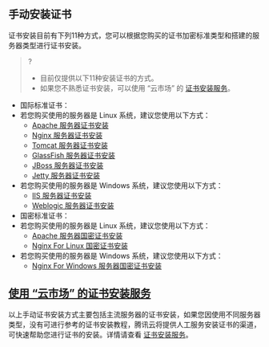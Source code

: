 ## 手动安装证书
证书安装目前有下列11种方式，您可以根据您购买的证书加密标准类型和搭建的服务器类型进行证书安装。
>? 
>- 目前仅提供以下11种安装证书的方式。
>- 如果您不熟悉证书安装，可以使用 “云市场” 的 [证书安装服务](https://market.cloud.tencent.com/categories/1100?tagName=%E8%AF%81%E4%B9%A6%E5%AE%89%E8%A3%85)。
>
- 国际标准证书：
 - 若您购买使用的服务器是 Linux 系统，建议您使用以下方式：
   - [Apache 服务器证书安装](https://cloud.tencent.com/document/product/400/35243)
   - [Nginx 服务器证书安装](https://cloud.tencent.com/document/product/400/35244)
   - [Tomcat 服务器证书安装](https://cloud.tencent.com/document/product/400/35224)
   - [GlassFish 服务器证书安装](https://cloud.tencent.com/document/product/400/44759)
   - [JBoss 服务器证书安装](https://cloud.tencent.com/document/product/400/44760)
   - [Jetty 服务器证书安装](https://cloud.tencent.com/document/product/400/44761)
 - 若您购买使用的服务器是 Windows 系统，建议您使用以下方式：
   - [IIS 服务器证书安装](https://cloud.tencent.com/document/product/400/35225)
   - [Weblogic 服务器证书安装](https://cloud.tencent.com/document/product/400/47358)
- 国密标准证书：
 - 若您购买使用的服务器是 Linux 系统，建议您使用以下方式：
   - [Apache 服务器国密证书安装](https://cloud.tencent.com/document/product/400/47359)
   - [Nginx For Linux 国密证书安装](https://cloud.tencent.com/document/product/400/47360)
 - 若您购买使用的服务器是 Windows 系统，建议您使用以下方式：
   - [Nginx For Windows 服务器国密证书安装](https://cloud.tencent.com/document/product/400/47361)


## [使用 “云市场” 的证书安装服务](id:service)
以上手动证书安装方式主要包括主流服务器的证书安装，如果您因使用不同服务器类型，没有可进行参考的证书安装教程，腾讯云将提供人工服务安装证书的渠道，可快速帮助您进行证书的安装。详情请查看 [证书安装服务](https://market.cloud.tencent.com/categories/1100?tagName=%E8%AF%81%E4%B9%A6%E5%AE%89%E8%A3%85)。
